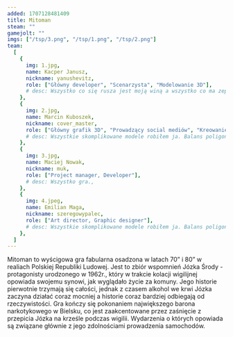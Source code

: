 ```yaml
---
added: 1707128481409
title: Mitoman
steam: ""
gamejolt: ""
imgs: ["/tsp/3.png", "/tsp/1.png", "/tsp/2.png"]
team:
  [
    {
      img: 1.jpg,
      name: Kacper Janusz,
      nickname: yanushevitz,
      role: ["Główny developer", "Scenarzysta", "Modelowanie 3D"],
      # desc: Wszystko co się rusza jest moją winą a wszystko co ma zepsutą fizykę i wylatuje w kosmos jest moją zasługą.,
    },
    {
      img: 2.jpg,
      name: Marcin Kuboszek,
      nickname: cover_master,
      role: ["Główny grafik 3D", "Prowadzący social mediów", "Kreowanie świata"],
      # desc: Wszystkie skomplikowane modele robiłem ja. Balans poligonów do optymalizacji jest idealny*,
    },
    {
      img: 3.jpg,
      name: Maciej Nowak,
      nickname: muk,
      role: ["Project manager, Developer"],
      # desc: Wszystko gra.,
    },
    {
      img: 4.jpeg,
      name: Emilian Maga,
      nickname: szeregowypalec,
      role: ["Art director, Graphic designer"],
      # desc: Wszystkie skomplikowane modele robiłem ja. Balans poligonów do optymalizacji jest idealny*,
    },
  ]
---
```


Mitoman to wyścigowa gra fabularna osadzona w latach 70” i 80” w realiach Polskiej Republiki Ludowej. Jest to zbiór wspomnień Józka Środy - protagonisty urodzonego w 1962r., który w trakcie kolacji wigilijnej opowiada swojemu synowi, jak wyglądało życie za komuny. Jego historie pierwotnie trzymają się całości, jednak z czasem alkohol we krwi Józka zaczyna działać coraz mocniej a historie coraz bardziej odbiegają od rzeczywistości. Gra kończy się pokonaniem największego barona narkotykowego w Bielsku, co jest zaakcentowane przez zaśnięcie z przepicia Józka na krześle podczas wigilii. Wydarzenia o których opowiada są związane głównie z jego zdolnościami prowadzenia samochodów.
